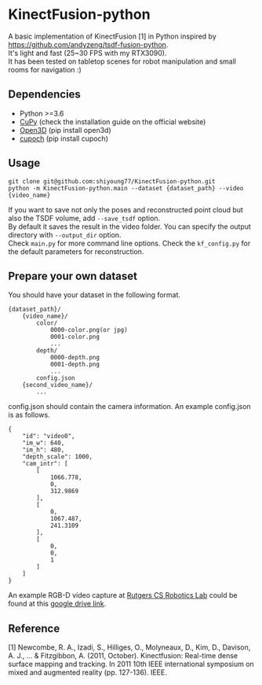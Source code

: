 # KinectFusion-python
A basic implementation of KinectFusion \[1\] in Python inspired by https://github.com/andyzeng/tsdf-fusion-python. \
It's light and fast (25~30 FPS with my RTX3090). \
It has been tested on tabletop scenes for robot manipulation and small rooms for navigation :)

## Dependencies
- Python >=3.6
- [CuPy](https://cupy.dev/) (check the installation guide on the official website)
- [Open3D](https://github.com/isl-org/Open3D) (pip install open3d)
- [cupoch](https://github.com/neka-nat/cupoch) (pip install cupoch)

## Usage
```
git clone git@github.com:shiyoung77/KinectFusion-python.git
python -m KinectFusion-python.main --dataset {dataset_path} --video {video_name}
```
If you want to save not only the poses and reconstructed point cloud but also the TSDF volume, add `--save_tsdf` option. \
By default it saves the result in the video folder. You can specify the output directory with `--output_dir` option. \
Check `main.py` for more command line options.
Check the `kf_config.py` for the default parameters for reconstruction.

## Prepare your own dataset
You should have your dataset in the following format.
```
{dataset_path}/
    {video_name}/
        color/
            0000-color.png(or jpg)
            0001-color.png
            ...
        depth/
            0000-depth.png
            0001-depth.png
            ...
        config.json
    {second_video_name}/
        ...
```
config.json should contain the camera information. An example config.json is as follows.
```
{
    "id": "video0",
    "im_w": 640,
    "im_h": 480,
    "depth_scale": 1000,
    "cam_intr": [
        [
            1066.778,
            0,
            312.9869
        ],
        [
            0,
            1067.487,
            241.3109
        ],
        [
            0,
            0,
            1
        ]
    ]
}
```
An example RGB-D video capture at [Rutgers CS Robotics Lab](https://robotics.cs.rutgers.edu) could be found at this [google drive link](https://drive.google.com/file/d/1TGbuWPAaXomunjj0my0wNbpDLSUg4DEK/view?usp=sharing).

## Reference
\[1\] Newcombe, R. A., Izadi, S., Hilliges, O., Molyneaux, D., Kim, D., Davison, A. J., ... & Fitzgibbon, A. (2011, October). Kinectfusion: Real-time dense surface mapping and tracking. In 2011 10th IEEE international symposium on mixed and augmented reality (pp. 127-136). IEEE.
